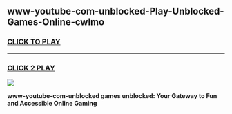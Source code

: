 
## www-youtube-com-unblocked-Play-Unblocked-Games-Online-cwlmo
<h3>
<a href="https://premium76.site?title=www-youtube-com-unblocked&ref=25A">CLICK TO PLAY</a></h3>
<hr>

<h3>
<a href="https://premium76.site?title=www-youtube-com-unblocked&ref=25A">CLICK 2 PLAY</a>
  
</h3>

<a href="https://premium76.site?title=www-youtube-com-unblocked&ref=25A"><img src="https://clearcache.store/games.png"></a>


**www-youtube-com-unblocked games unblocked: Your Gateway to Fun and Accessible Online Gaming**
